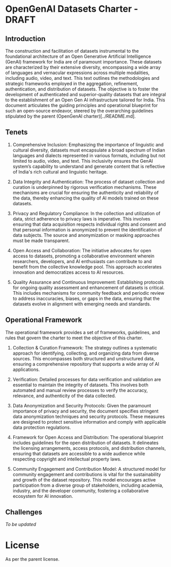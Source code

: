 # OpenGenAI Datasets Charter - DRAFT

## Introduction 

The construction and facilitation of datasets instrumental to the foundational architecture of an Open Generative Artificial Intelligence (GenAI) framework for India are of paramount importance. 
These datasets are characterized by their extensive diversity, encompassing a wide array of languages and vernacular expressions across multiple modalities, including audio, video, and text. 
This text outlines the methodologies and strategic frameworks employed in the aggregation, refinement, authentication, and distribution of datasets. 
The objective is to foster the development of authenticated and superior-quality datasets that are integral to the establishment of an Open Gen AI infrastructure tailored for India. 
This document articulates the guiding principles and operational blueprint for such an open-source endeavor, steered by the overarching guidelines stipulated by the parent (OpenGenAI charter)[../README.md].

## Tenets 
1. Comprehensive Inclusion: Emphasizing the importance of linguistic and cultural diversity, datasets must encapsulate a broad spectrum of Indian languages and dialects represented in various formats, including but not limited to audio, video, and text. This inclusivity ensures the GenAI system’s capability to understand and generate content that is reflective of India's rich cultural and linguistic heritage.

1. Data Integrity and Authentication: The process of dataset collection and curation is underpinned by rigorous verification mechanisms. These mechanisms are crucial for ensuring the authenticity and reliability of the data, thereby enhancing the quality of AI models trained on these datasets.

1. Privacy and Regulatory Compliance: In the collection and utilization of data, strict adherence to privacy laws is imperative. This involves ensuring that data acquisition respects individual rights and consent and that personal information is anonymized to prevent the identification of data subjects. The source and anonymization or masking approaches must be made transparent.

1. Open Access and Collaboration: The initiative advocates for open access to datasets, promoting a collaborative environment wherein researchers, developers, and AI enthusiasts can contribute to and benefit from the collective knowledge pool. This approach accelerates innovation and democratizes access to AI resources.

1. Quality Assurance and Continuous Improvement: Establishing protocols for ongoing quality assessment and enhancement of datasets is critical. This includes mechanisms for community feedback and periodic review to address inaccuracies, biases, or gaps in the data, ensuring that the datasets evolve in alignment with emerging needs and standards.

## Operational Framework 
The operational framework provides a set of frameworks, guidelines, and rules that govern the charter to meet the objective of this charter. 


1. Collection & Curation Framework: The strategy outlines a systematic approach for identifying, collecting, and organizing data from diverse sources. This encompasses both structured and unstructured data, ensuring a comprehensive repository that supports a wide array of AI applications.

1. Verification: Detailed processes for data verification and validation are essential to maintain the integrity of datasets. This involves both automated and manual review processes to verify the accuracy, relevance, and authenticity of the data collected.

1. Data Anonymization and Security Protocols: Given the paramount importance of privacy and security, the document specifies stringent data anonymization techniques and security protocols. These measures are designed to protect sensitive information and comply with applicable data protection regulations.

1. Framework for Open Access and Distribution: The operational blueprint includes guidelines for the open distribution of datasets. It delineates the licensing arrangements, access protocols, and distribution channels, ensuring that datasets are accessible to a wide audience while respecting copyright and intellectual property laws.

1. Community Engagement and Contribution Model: A structured model for community engagement and contributions is vital for the sustainability and growth of the dataset repository. This model encourages active participation from a diverse group of stakeholders, including academia, industry, and the developer community, fostering a collaborative ecosystem for AI innovation.

## Challenges
_To be updated_

# License 
As per the parent license.
